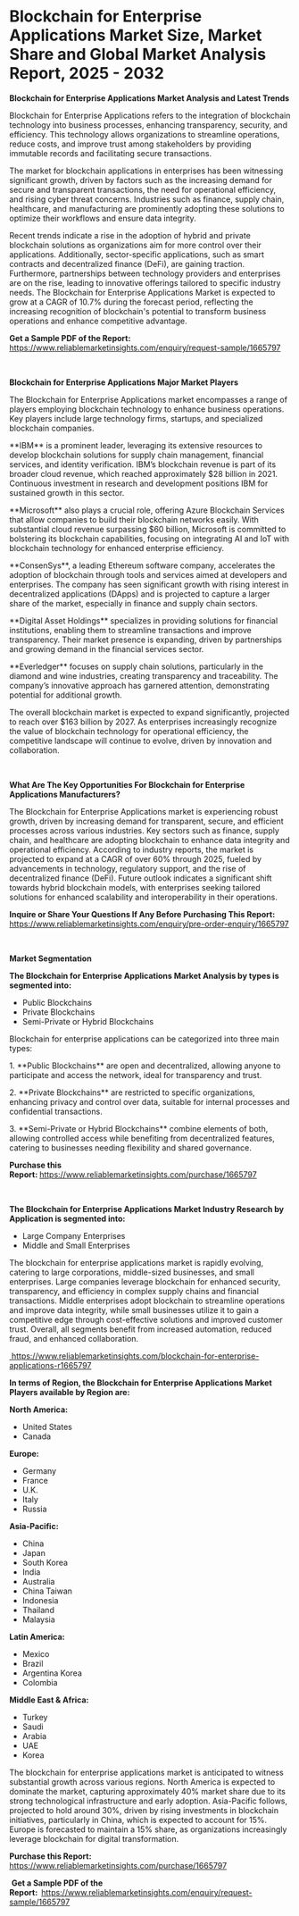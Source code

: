 <p><h1>Blockchain for Enterprise Applications Market Size, Market Share and Global Market Analysis Report, 2025 - 2032</h1></p><p><strong>Blockchain for Enterprise Applications Market Analysis and Latest Trends</strong></p>
<p><p>Blockchain for Enterprise Applications refers to the integration of blockchain technology into business processes, enhancing transparency, security, and efficiency. This technology allows organizations to streamline operations, reduce costs, and improve trust among stakeholders by providing immutable records and facilitating secure transactions.</p><p>The market for blockchain applications in enterprises has been witnessing significant growth, driven by factors such as the increasing demand for secure and transparent transactions, the need for operational efficiency, and rising cyber threat concerns. Industries such as finance, supply chain, healthcare, and manufacturing are prominently adopting these solutions to optimize their workflows and ensure data integrity.</p><p>Recent trends indicate a rise in the adoption of hybrid and private blockchain solutions as organizations aim for more control over their applications. Additionally, sector-specific applications, such as smart contracts and decentralized finance (DeFi), are gaining traction. Furthermore, partnerships between technology providers and enterprises are on the rise, leading to innovative offerings tailored to specific industry needs. The Blockchain for Enterprise Applications Market is expected to grow at a CAGR of 10.7% during the forecast period, reflecting the increasing recognition of blockchain's potential to transform business operations and enhance competitive advantage.</p></p>
<p><strong>Get a Sample PDF of the Report:&nbsp;</strong> <a href="https://www.reliablemarketinsights.com/enquiry/request-sample/1665797?utm_campaign=3084&utm_medium=2&utm_source=Github&utm_content=ia&utm_term=20042025&utm_id=blockchain-for-enterprise-applications">https://www.reliablemarketinsights.com/enquiry/request-sample/1665797</a></p>
<p>&nbsp;</p>
<p><strong>Blockchain for Enterprise Applications Major Market Players</strong></p>
<p><p>The Blockchain for Enterprise Applications market encompasses a range of players employing blockchain technology to enhance business operations. Key players include large technology firms, startups, and specialized blockchain companies. </p><p>**IBM** is a prominent leader, leveraging its extensive resources to develop blockchain solutions for supply chain management, financial services, and identity verification. IBM’s blockchain revenue is part of its broader cloud revenue, which reached approximately $28 billion in 2021. Continuous investment in research and development positions IBM for sustained growth in this sector.</p><p>**Microsoft** also plays a crucial role, offering Azure Blockchain Services that allow companies to build their blockchain networks easily. With substantial cloud revenue surpassing $60 billion, Microsoft is committed to bolstering its blockchain capabilities, focusing on integrating AI and IoT with blockchain technology for enhanced enterprise efficiency.</p><p>**ConsenSys**, a leading Ethereum software company, accelerates the adoption of blockchain through tools and services aimed at developers and enterprises. The company has seen significant growth with rising interest in decentralized applications (DApps) and is projected to capture a larger share of the market, especially in finance and supply chain sectors.</p><p>**Digital Asset Holdings** specializes in providing solutions for financial institutions, enabling them to streamline transactions and improve transparency. Their market presence is expanding, driven by partnerships and growing demand in the financial services sector.</p><p>**Everledger** focuses on supply chain solutions, particularly in the diamond and wine industries, creating transparency and traceability. The company’s innovative approach has garnered attention, demonstrating potential for additional growth.</p><p>The overall blockchain market is expected to expand significantly, projected to reach over $163 billion by 2027. As enterprises increasingly recognize the value of blockchain technology for operational efficiency, the competitive landscape will continue to evolve, driven by innovation and collaboration.</p></p>
<p>&nbsp;</p>
<p><strong>What Are The Key Opportunities For Blockchain for Enterprise Applications Manufacturers?</strong></p>
<p><p>The Blockchain for Enterprise Applications market is experiencing robust growth, driven by increasing demand for transparent, secure, and efficient processes across various industries. Key sectors such as finance, supply chain, and healthcare are adopting blockchain to enhance data integrity and operational efficiency. According to industry reports, the market is projected to expand at a CAGR of over 60% through 2025, fueled by advancements in technology, regulatory support, and the rise of decentralized finance (DeFi). Future outlook indicates a significant shift towards hybrid blockchain models, with enterprises seeking tailored solutions for enhanced scalability and interoperability in their operations.</p></p>
<p><strong>Inquire or Share Your Questions If Any Before Purchasing This Report:</strong> <a href="https://www.reliablemarketinsights.com/enquiry/pre-order-enquiry/1665797?utm_campaign=3084&utm_medium=2&utm_source=Github&utm_content=ia&utm_term=20042025&utm_id=blockchain-for-enterprise-applications">https://www.reliablemarketinsights.com/enquiry/pre-order-enquiry/1665797</a></p>
<p>&nbsp;</p>
<p><strong>Market Segmentation</strong></p>
<p><strong>The Blockchain for Enterprise Applications Market Analysis by types is segmented into:</strong></p>
<p><ul><li>Public Blockchains</li><li>Private Blockchains</li><li>Semi-Private or Hybrid Blockchains</li></ul></p>
<p><p>Blockchain for enterprise applications can be categorized into three main types: </p><p>1. **Public Blockchains** are open and decentralized, allowing anyone to participate and access the network, ideal for transparency and trust.</p><p>2. **Private Blockchains** are restricted to specific organizations, enhancing privacy and control over data, suitable for internal processes and confidential transactions.</p><p>3. **Semi-Private or Hybrid Blockchains** combine elements of both, allowing controlled access while benefiting from decentralized features, catering to businesses needing flexibility and shared governance.</p></p>
<p><strong>Purchase this Report:&nbsp;</strong><a href="https://www.reliablemarketinsights.com/purchase/1665797?utm_campaign=3084&utm_medium=2&utm_source=Github&utm_content=ia&utm_term=20042025&utm_id=blockchain-for-enterprise-applications">https://www.reliablemarketinsights.com/purchase/1665797</a></p>
<p>&nbsp;</p>
<p><strong>The Blockchain for Enterprise Applications Market Industry Research by Application is segmented into:</strong></p>
<p><ul><li>Large Company Enterprises</li><li>Middle and Small Enterprises</li></ul></p>
<p><p>The blockchain for enterprise applications market is rapidly evolving, catering to large corporations, middle-sized businesses, and small enterprises. Large companies leverage blockchain for enhanced security, transparency, and efficiency in complex supply chains and financial transactions. Middle enterprises adopt blockchain to streamline operations and improve data integrity, while small businesses utilize it to gain a competitive edge through cost-effective solutions and improved customer trust. Overall, all segments benefit from increased automation, reduced fraud, and enhanced collaboration.</p></p>
<p><a href="https://www.reliablemarketinsights.com/blockchain-for-enterprise-applications-r1665797?utm_campaign=3084&utm_medium=2&utm_source=Github&utm_content=ia&utm_term=20042025&utm_id=blockchain-for-enterprise-applications">&nbsp;https://www.reliablemarketinsights.com/blockchain-for-enterprise-applications-r1665797</a></p>
<p><strong>In terms of Region, the Blockchain for Enterprise Applications Market Players available by Region are:</strong></p>
<p>
    <p> <strong> North America: </strong>
        <ul>
            <li>United States</li>
            <li>Canada</li>
        </ul>
        </p> 
    <p> <strong> Europe: </strong>
        <ul>
            <li>Germany</li>
            <li>France</li>
            <li>U.K.</li>
            <li>Italy</li>
            <li>Russia</li>
        </ul>
        </p> 
    <p> <strong> Asia-Pacific: </strong>
        <ul>
            <li>China</li>
            <li>Japan</li>
            <li>South Korea</li>
            <li>India</li>
            <li>Australia</li>
            <li>China Taiwan</li>
            <li>Indonesia</li>
            <li>Thailand</li>
            <li>Malaysia</li>
        </ul>
        </p> 
    <p> <strong> Latin America: </strong>
        <ul>
            <li>Mexico</li>
            <li>Brazil</li>
            <li>Argentina Korea</li>
            <li>Colombia</li>
        </ul>
        </p> 
    <p> <strong> Middle East & Africa: </strong>
        <ul>
            <li>Turkey</li>
            <li>Saudi</li>
            <li>Arabia</li>
            <li>UAE</li>
            <li>Korea</li>
        </ul>
    </p>
    </p>
<p><p>The blockchain for enterprise applications market is anticipated to witness substantial growth across various regions. North America is expected to dominate the market, capturing approximately 40% market share due to its strong technological infrastructure and early adoption. Asia-Pacific follows, projected to hold around 30%, driven by rising investments in blockchain initiatives, particularly in China, which is expected to account for 15%. Europe is forecasted to maintain a 15% share, as organizations increasingly leverage blockchain for digital transformation.</p></p>
<p><strong>Purchase this Report: </strong><a href="https://www.reliablemarketinsights.com/purchase/1665797?utm_campaign=3084&utm_medium=2&utm_source=Github&utm_content=ia&utm_term=20042025&utm_id=blockchain-for-enterprise-applications">https://www.reliablemarketinsights.com/purchase/1665797</a></p>
<p>&nbsp;<strong>Get a Sample PDF of the Report:&nbsp;&nbsp;</strong><a href="https://www.reliablemarketinsights.com/enquiry/request-sample/1665797?utm_campaign=3084&utm_medium=2&utm_source=Github&utm_content=ia&utm_term=20042025&utm_id=blockchain-for-enterprise-applications">https://www.reliablemarketinsights.com/enquiry/request-sample/1665797</a></p>
<p><strong></strong></p>
<p><p></p><p></p><p></p></p>